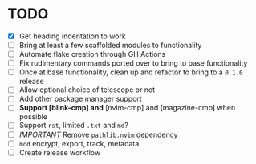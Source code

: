 # TODO

- [x] Get heading indentation to work
- [ ] Bring at least a few scaffolded modules to functionality
- [ ] Automate flake creation through GH Actions
- [ ] Fix rudimentary commands ported over to bring to base functionality
- [ ] Once at base functionality, clean up and refactor to bring to a `0.1.0` release
- [ ] Allow optional choice of telescope or not
- [ ] Add other package manager support
- [ ] **Support [blink-cmp] and** [nvim-cmp] and [magazine-cmp] when possible
- [ ] Support `rst`, limited `.txt` and `md`?
- [ ] _IMPORTANT_ Remove `pathlib.nvim` dependency
- [ ] `mod` encrypt, export, track, metadata
- [ ] Create release workflow
